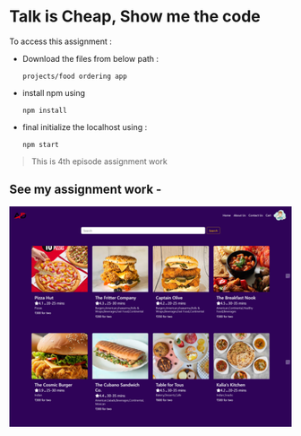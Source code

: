 # Talk is Cheap, Show me the code
To access this assignment :
+ Download the files from below path :
    ```
    projects/food ordering app
    ```
+ install npm using 
    ```
    npm install
    ```
+ final initialize the localhost using :
    ```
    npm start
    ```

> This is 4th episode assignment work 
## See my assignment work -
![alt text](<../../projects/food ordering app/media/assignment 04.png>)